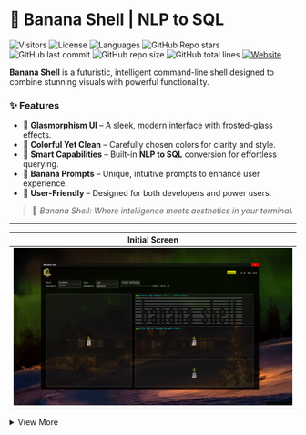 # 🍌 Banana Shell | NLP to SQL

![Visitors](https://api.visitorbadge.io/api/visitors?path=multiverseweb2%2nlp-to-sql%20&countColor=%23263759&style=flat&initial=5767) ![License](https://img.shields.io/badge/License-MIT-4e3eb5) ![Languages](https://img.shields.io/github/languages/count/multiverseweb/nlp-to-sql?color=20B2AA) ![GitHub Repo stars](https://img.shields.io/github/stars/multiverseweb/nlp-to-sql) ![GitHub last commit](https://img.shields.io/github/last-commit/multiverseweb/nlp-to-sql) ![GitHub repo size](https://img.shields.io/github/repo-size/multiverseweb/nlp-to-sql) ![GitHub total lines](https://sloc.xyz/github/multiverseweb/nlp-to-sql) <a href="https://bananashell.vercel.app"><img alt="Website" src="https://img.shields.io/website?url=https%3A%2F%2Fbananashell.vercel.app/%2F&up_message=awake&up_color=%2300d18f&down_message=asleep&down_color=red&style=flat">
</a>

**Banana Shell** is a futuristic, intelligent command-line shell designed to combine stunning visuals with powerful functionality.

### ✨ Features

- 💎 **Glasmorphism UI** – A sleek, modern interface with frosted-glass effects.
- 🌈 **Colorful Yet Clean** – Carefully chosen colors for clarity and style.
- 🧠 **Smart Capabilities** – Built-in **NLP to SQL** conversion for effortless querying.
- 🍌 **Banana Prompts** – Unique, intuitive prompts to enhance user experience.
- 🚀 **User-Friendly** – Designed for both developers and power users.

> 🍌 *Banana Shell: Where intelligence meets aesthetics in your terminal.*

---


| Initial Screen |
|-|
| ![](https://github.com/multiverseweb/nlp-to-sql/blob/main/documentation/images/init.png?raw=true) |

<details>
<summary>View More</summary>
  
| Database Connected |
|-|
| ![](https://github.com/multiverseweb/nlp-to-sql/blob/main/documentation/images/success.png?raw=true) |

| Connection Failure |
|-|
| ![](https://github.com/multiverseweb/nlp-to-sql/blob/main/documentation/images/failure.png?raw=true) |

```

```